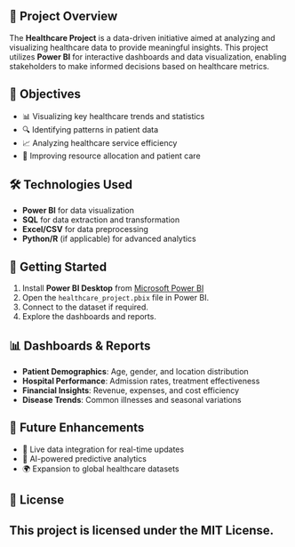 ## 📌 Project Overview
The **Healthcare Project** is a data-driven initiative aimed at analyzing and visualizing healthcare data to provide meaningful insights. This project utilizes **Power BI** for interactive dashboards and data visualization, enabling stakeholders to make informed decisions based on healthcare metrics.

## 🎯 Objectives
- 📊 Visualizing key healthcare trends and statistics
- 🔍 Identifying patterns in patient data
- 📈 Analyzing healthcare service efficiency
- 🏥 Improving resource allocation and patient care

## 🛠️ Technologies Used
- **Power BI** for data visualization
- **SQL** for data extraction and transformation
- **Excel/CSV** for data preprocessing
- **Python/R** (if applicable) for advanced analytics

## 🚀 Getting Started
1. Install **Power BI Desktop** from [Microsoft Power BI](https://powerbi.microsoft.com/)
2. Open the `healthcare_project.pbix` file in Power BI.
3. Connect to the dataset if required.
4. Explore the dashboards and reports.

## 📊 Dashboards & Reports
- **Patient Demographics**: Age, gender, and location distribution
- **Hospital Performance**: Admission rates, treatment effectiveness
- **Financial Insights**: Revenue, expenses, and cost efficiency
- **Disease Trends**: Common illnesses and seasonal variations

## 🔮 Future Enhancements
- 📡 Live data integration for real-time updates
- 🤖 AI-powered predictive analytics
- 🌍 Expansion to global healthcare datasets

## 📜 License
This project is licensed under the **MIT License**.
---

